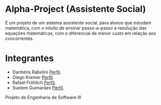 # Alpha-Project (Assistente Social)

 É um projeto de um sistema assistente social, para alunos que estudam matemática, 
 com o intuito de ensinar passo-a-passo a resolução das equações matemáticas, 
 com o diferencial de menor custo em relação aos concorrentes.

# Integrantes

* Dantiéris Rabelini [Perfil](http://github.com/Dantieris/).
* Diego Kremer [Perfil](http://github.com/DiegoKremer/).
* Rafael Fröhlich [Perfil](http://github.com/Rafa2F/).
* Suelem Guimarães [Perfil](http://github.com/Suele/).

Projeto de Engenharia de Software III
